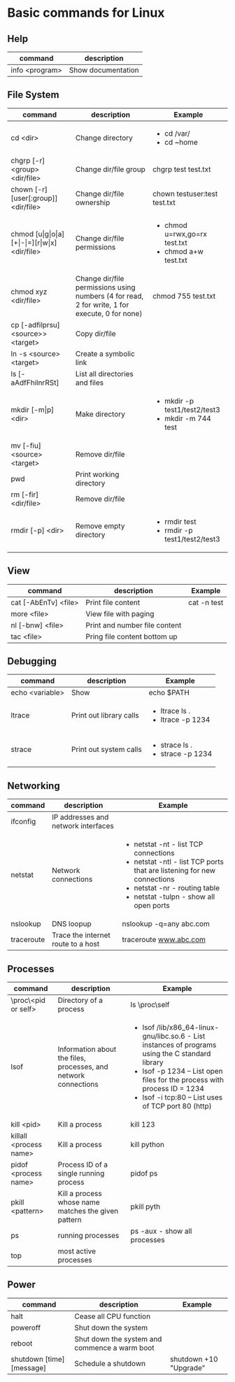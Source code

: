# Basic commands for Linux

## Help
|command|description|
|-------|-----------|
|info \<program\>|Show documentation|info nslookup|

## File System
|command|description|Example|
|-------|-----------|-------|
|cd \<dir\>|Change directory|<ul><li>cd /var/</li><li>cd ~home</li></ul>|
|chgrp [-r] \<group\> \<dir/file\>|Change dir/file group|chgrp test test.txt|
|chown [-r] [user[:group]] \<dir/file\>|Change dir/file ownership|chown testuser:test test.txt|
|chmod [u\|g\|o\|a][+\|-\|=][r\|w\|x] \<dir/file\>|Change dir/file permissions|<ul><li>chmod u=rwx,go=rx test.txt</li><li>chmod a+w test.txt</li></ul>|
|chmod xyz \<dir/file\>|Change dir/file permissions using numbers (4 for read, 2 for write, 1 for execute, 0 for none)|chmod 755 test.txt|
|cp [-adfilprsu] \<source>\> \<target\>|Copy dir/file||
|ln -s \<source\> \<target\>|Create a symbolic link||
|ls [-aAdfFhilnrRSt]|List all directories and files||
|mkdir [-m\|p] \<dir\>|Make directory|<ul><li>mkdir -p test1/test2/test3</li><li>mkdir -m 744 test</li></ul>|
|mv [-fiu] \<source\> \<target\>|Remove dir/file||
|pwd|Print working directory||
|rm [-fir] \<dir/file\>|Remove dir/file||
|rmdir [-p] \<dir\>|Remove empty directory|<ul><li>rmdir test</li><li>rmdir -p test1/test2/test3</li></ul>|

## View
|command|description|Example|
|-------|-----------|-------|
|cat [-AbEnTv] \<file\>|Print file content|cat -n test|
|more \<file\>|View file with paging||
|nl [-bnw] \<file\>|Print and number file content||
|tac \<file\>|Pring file content bottom up||

## Debugging
|command|description|Example|
|-------|-----------|-------|
|echo \<variable\>|Show|echo $PATH|
|ltrace|Print out library calls|<ul><li>ltrace ls .</li><li>ltrace -p 1234</li></ul>|
|strace|Print out system calls|<ul><li>strace ls .</li><li>strace -p 1234</li></ul>|

## Networking
|command|description|Example|
|-------|-----------|-------|
|ifconfig|IP addresses and network interfaces||
|netstat|Network connections|<ul><li>netstat -nt - list TCP connections</li><li>netstat -ntl - list TCP ports that are listening for new connections</li><li>netstat -nr - routing table</li><li>netstat -tulpn - show all open ports</li></ul>|
|nslookup|DNS loopup|nslookup -q=any abc.com|
|traceroute|Trace the internet route to a host|traceroute www.abc.com|

## Processes
|command|description|Example|
|-------|-----------|-------|
|\proc\\<pid or self\>|Directory of a process|ls \proc\self|
|lsof|Information about the files, processes, and network connections|<ul><li>lsof /lib/x86_64-linux-gnu/libc.so.6 - List instances of programs using the C standard library</li><li>lsof -p 1234 – List open files for the process with process ID = 1234</li><li>lsof -i tcp:80 – List uses of TCP port 80 (http)</li><ul>|
|kill \<pid\>|Kill a process|kill 123|
|killall \<process name\>|Kill a process|kill python|
|pidof \<process name\>|Process ID of a single running process|pidof ps|
|pkill \<pattern\>|Kill a process whose name matches the given pattern|pkill pyth|
|ps|running processes|ps -aux - show all processes|
|top|most active processes||

## Power
|command|description|Example|
|-------|-----------|-------|
|halt|Cease all CPU function||
|poweroff|Shut down the system||
|reboot|Shut down the system and commence a warm boot||
|shutdown [time] [message]|Schedule a shutdown|shutdown +10 "Upgrade"|
